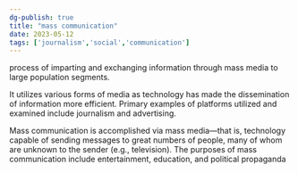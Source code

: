 ```yaml
---  
dg-publish: true  
title: "mass communication"  
date: 2023-05-12  
tags: ['journalism','social','communication']  
---  
```

  
process of imparting and exchanging information through mass media to large population segments.   
  
It utilizes various forms of media as technology has made the dissemination of information more efficient. Primary examples of platforms utilized and examined include journalism and advertising.  
  
Mass communication is accomplished via mass media—that is, technology capable of sending messages to great numbers of people, many of whom are unknown to the sender (e.g., television). The purposes of mass communication include entertainment, education, and political propaganda